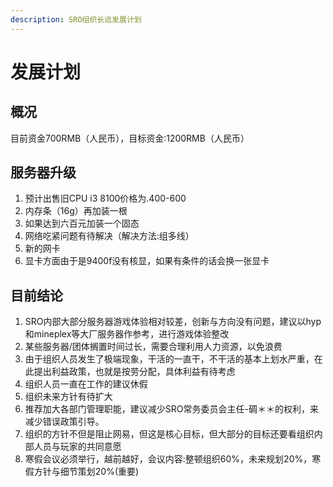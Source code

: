 ```yaml
---
description: SRO组织长远发展计划
---
```


# 发展计划

## 概况

  目前资金700RMB（人民币），目标资金:1200RMB（人民币）

## 服务器升级

1. 预计出售旧CPU i3 8100价格为.400-600
2. 内存条（16g）再加装一根
3. 如果达到六百元加装一个固态
4. 网络吃紧问题有待解决（解决方法:组多线）
5. 新的网卡
6. 显卡方面由于是9400f没有核显，如果有条件的话会换一张显卡

## 目前结论

1. SRO内部大部分服务器游戏体验相对较差，创新与方向没有问题，建议以hyp和mineplex等大厂服务器作参考，进行游戏体验整改
2. 某些服务器/团体搁置时间过长，需要合理利用人力资源，以免浪费
3. 由于组织人员发生了极端现象，干活的一直干，不干活的基本上划水严重，在此提出利益政策，也就是按劳分配，具体利益有待考虑
4. 组织人员一直在工作的建议休假
5. 组织未来方针有待扩大
6. 推荐加大各部门管理职能，建议减少SRO常务委员会主任-碉＊＊的权利，来减少错误政策引导。
7. 组织的方针不但是阻止网易，但这是核心目标，但大部分的目标还要看组织内部人员与玩家的共同意愿
8. 寒假会议必须举行，越前越好，会议内容:整顿组织60%，未来规划20%，寒假方针与细节策划20%\(重要\)



